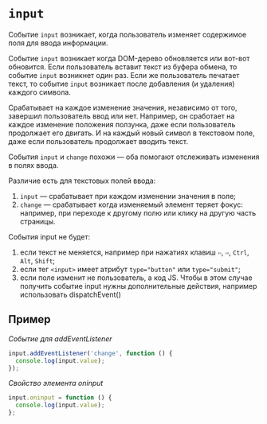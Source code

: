 # `input`

Событие `input` возникает, когда пользователь изменяет содержимое поля для ввода информации.

Событие `input` возникает когда DOM-дерево обновляется или вот-вот обновится. Если пользователь вставит текст из буфера обмена, то событие `input` возникнет один раз. Если же пользователь печатает текст, то событие `input` возникает после добавления (и удаления) каждого символа.

Срабатывает на каждое изменение значения, независимо от того, завершил пользователь ввод или нет. Например, он сработает на каждое изменение положения ползунка, даже если пользователь продолжает его двигать. И на каждый новый символ в текстовом поле, даже если пользователь продолжает вводить текст.

События `input` и `change` похожи — оба помогают отслеживать изменения в полях ввода.

Различие есть для текстовых полей ввода:

1. `input` — срабатывает при каждом изменении значения в поле;
2. `change` — срабатывает когда изменяемый элемент теряет фокус: например, при переходе к другому полю или клику на другую часть страницы.

События input не будет:

1. если текст не меняется, например при нажатиях клавиш `⇦`, `⇨`, `Ctrl`, `Alt`, `Shift`;
2. если тег `<input>` имеет атрибут `type="button"` или `type="submit"`;
3. если поле изменит не пользователь, а код JS. Чтобы в этом случае получить событие input нужны дополнительные действия, например использовать dispatchEvent()

## Пример

_Событие для addEventListener_

```js
input.addEventListener('change', function () {
  console.log(input.value);
});
```

_Свойство элемента oninput_

```js
input.oninput = function () {
  console.log(input.value);
};
```
